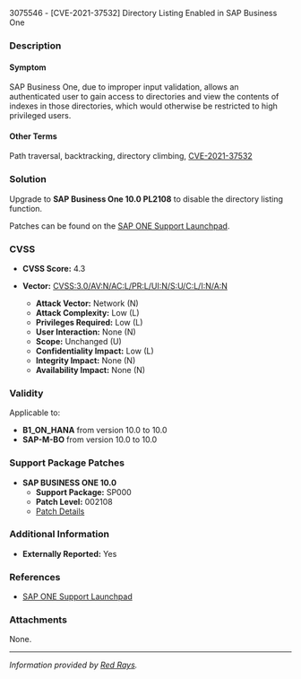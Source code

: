 3075546 - [CVE-2021-37532] Directory Listing Enabled in SAP Business One

### Description

#### Symptom
SAP Business One, due to improper input validation, allows an authenticated user to gain access to directories and view the contents of indexes in those directories, which would otherwise be restricted to high privileged users.

#### Other Terms
Path traversal, backtracking, directory climbing, [CVE-2021-37532](https://cve.mitre.org/cgi-bin/cvekey.cgi?keyword=CVE-2021-37532)

### Solution
Upgrade to **SAP Business One 10.0 PL2108** to disable the directory listing function.

Patches can be found on the [SAP ONE Support Launchpad](https://launchpad.support.sap.com/#/softwarecenter).

### CVSS
- **CVSS Score:** 4.3
- **Vector:** [CVSS:3.0/AV:N/AC:L/PR:L/UI:N/S:U/C:L/I:N/A:N](https://nvd.nist.gov/vuln-metrics/cvss/v3-calculator?vector=CVSS%3A3.0%2FAV%3AN%2FAC%3AL%2FPR%3AL%2FUI%3AN%2FS%3AU%2FC%3AL%2FI%3AN%2FA%3AN)

  - **Attack Vector:** Network (N)
  - **Attack Complexity:** Low (L)
  - **Privileges Required:** Low (L)
  - **User Interaction:** None (N)
  - **Scope:** Unchanged (U)
  - **Confidentiality Impact:** Low (L)
  - **Integrity Impact:** None (N)
  - **Availability Impact:** None (N)

### Validity
Applicable to:
- **B1_ON_HANA** from version 10.0 to 10.0
- **SAP-M-BO** from version 10.0 to 10.0

### Support Package Patches
- **SAP BUSINESS ONE 10.0**
  - **Support Package:** SP000
  - **Patch Level:** 002108
  - [Patch Details](https://userapps.support.sap.com/sap/support/swdc/notes?cvnr=73555000100200010200&support_package=SP000&patch_level=002108)

### Additional Information
- **Externally Reported:** Yes

### References
- [SAP ONE Support Launchpad](https://me.sap.com/notes/0003075546?language=en-US&token=E525E305D660F255D90EC4FA1CEBAF5B)

### Attachments
None.

---

*Information provided by [Red Rays](https://redrays.io).*